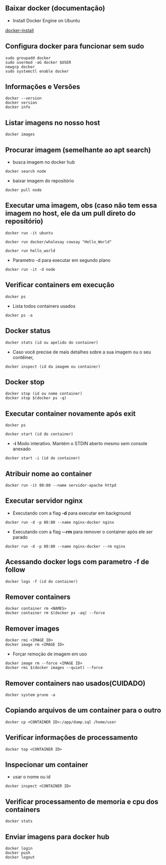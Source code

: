 ## Baixar docker (documentação)

- Install Docker Engine on Ubuntu

[docker-install](https://docs.docker.com/engine/install/ubuntu/)


## Configura docker para funcionar sem sudo

```
sudo groupadd docker
sudo usermod -aG docker $USER
newgrp docker
sudo systemctl enable docker

```

## Informações e Versões

```
docker --version
docker version
docker info

```

## Listar imagens no nosso host

```
docker images

```

## Procurar imagem (semelhante ao __apt search__)

- busca imagem no docker hub

```
docker search node

```

- baixar imagem do repositório

```
docker pull node

```

## Executar uma imagem, obs (caso não tem essa imagem no host, ele da um pull direto do repositório)

```
docker run -it ubuntu

docker run docker/whalesay cowsay "Hello_World"

docker run hello_world

```

- Parametro -d para executar em segundo plano 

```
docker run -it -d node

```

## Verificar containers em execução

```
docker ps

```

- Lista todos containers usados

```
docker ps -a

```

## Docker status

```
docker stats (id ou apelido do container)

```

- Caso você precise de mais detalhes sobre a sua imagem ou o seu contêiner,

```
docker inspect (id da imagem ou container)

```

## Docker stop

```
docker stop (id ou nome container)
docker stop $(docker ps -q)

```

## Executar container novamente após exit

```
docker ps

docker start (id do container)

```

- **-i** Modo interativo. Mantém o STDIN aberto mesmo sem console anexado

```
docker start -i (id do container)

```

## Atribuir nome ao container

```
docker run -it 80:80 --name servidor-apache httpd

```

## Executar servidor nginx 

- Executando com a flag **-d** para executar em background

```
docker run -d -p 80:80 --name nginx-docker nginx

```

- Executando com a flag **--rm** para remover o container após ele ser parado

```
docker run -d -p 80:80 --name nginx-docker --rm nginx

```

## Acessando docker logs com parametro -f de follow

```
docker logs -f (id do container)

```

## Remover containers

```
docker container rm <NAMES>
docker container rm $(docker ps -aq) --force

```

## Remover images

```
docker rmi <IMAGE ID>
docker image rm <IMAGE ID>

```
- Forçar remoção de imagem em uso

```
docker image rm --force <IMAGE ID>
docker rmi $(docker images --quiet) --force

```

## Remover containers nao usados(CUIDADO)

```
docker system prune -a

```

## Copiando arquivos de um container para o outro

```
docker cp <CONTAINER ID>:/app/dump.sql /home/user

```

## Verificar informações de processamento

```
docker top <CONTAINER ID>

```

## Inspecionar um container
- usar o nome ou id

```
docker inspect <CONTAINER ID>

```

## Verificar processamento de memoria e cpu dos containers

```
docker stats

```

## Enviar imagens para docker hub

```
docker login
docker push
docker logout

```